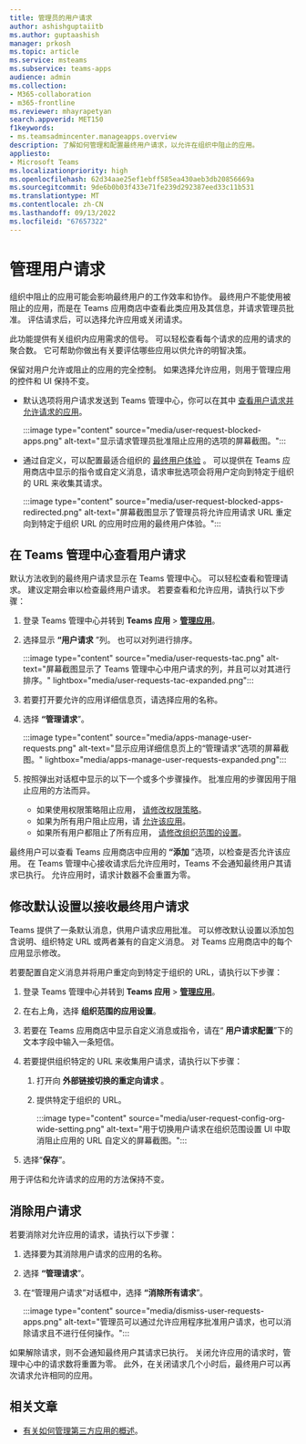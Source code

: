 ```yaml
---
title: 管理员的用户请求
author: ashishguptaiitb
ms.author: guptaashish
manager: prkosh
ms.topic: article
ms.service: msteams
ms.subservice: teams-apps
audience: admin
ms.collection:
- M365-collaboration
- m365-frontline
ms.reviewer: mhayrapetyan
search.appverid: MET150
f1keywords:
- ms.teamsadmincenter.manageapps.overview
description: 了解如何管理和配置最终用户请求，以允许在组织中阻止的应用。
appliesto:
- Microsoft Teams
ms.localizationpriority: high
ms.openlocfilehash: 62d34aae25ef1ebff585ea430aeb3db20856669a
ms.sourcegitcommit: 9de6b0b03f433e71fe239d292387eed33c11b531
ms.translationtype: MT
ms.contentlocale: zh-CN
ms.lasthandoff: 09/13/2022
ms.locfileid: "67657322"
---
```

# <a name="manage-user-requests"></a>管理用户请求

组织中阻止的应用可能会影响最终用户的工作效率和协作。 最终用户不能使用被阻止的应用，而是在 Teams 应用商店中查看此类应用及其信息，并请求管理员批准。 评估请求后，可以选择允许应用或关闭请求。

此功能提供有关组织内应用需求的信号。 可以轻松查看每个请求的应用的请求的聚合数。 它可帮助你做出有关要评估哪些应用以供允许的明智决策。

保留对用户允许或阻止的应用的完全控制。 如果选择允许应用，则用于管理应用的控件和 UI 保持不变。

* 默认选项将用户请求发送到 Teams 管理中心，你可以在其中 [查看用户请求并允许请求的应用](#view-user-requests-in-teams-admin-center)。

   :::image type="content" source="media/user-request-blocked-apps.png" alt-text="显示请求管理员批准阻止应用的选项的屏幕截图。":::

* 通过自定义，可以配置最适合组织的 [最终用户体验](#modify-the-default-setting-to-receive-end-user-requests) 。 可以提供在 Teams 应用商店中显示的指令或自定义消息，请求审批选项会将用户定向到特定于组织的 URL 来收集其请求。

   :::image type="content" source="media/user-request-blocked-apps-redirected.png" alt-text="屏幕截图显示了管理员将允许应用请求 URL 重定向到特定于组织 URL 的应用时应用的最终用户体验。":::

## <a name="view-user-requests-in-teams-admin-center"></a>在 Teams 管理中心查看用户请求

默认方法收到的最终用户请求显示在 Teams 管理中心。 可以轻松查看和管理请求。 建议定期会审以检查最终用户请求。 若要查看和允许应用，请执行以下步骤：

1. 登录 Teams 管理中心并转到 **Teams 应用** > [**管理应用**](https://admin.teams.microsoft.com/policies/manage-apps)。

1. 选择显示 **“用户请求** ”列。 也可以对列进行排序。

   :::image type="content" source="media/user-requests-tac.png" alt-text="屏幕截图显示了 Teams 管理中心中用户请求的列，并且可以对其进行排序。" lightbox="media/user-requests-tac-expanded.png":::

1. 若要打开要允许的应用详细信息页，请选择应用的名称。

1. 选择 **“管理请求**”。

   :::image type="content" source="media/apps-manage-user-requests.png" alt-text="显示应用详细信息页上的“管理请求”选项的屏幕截图。" lightbox="media/apps-manage-user-requests-expanded.png":::

1. 按照弹出对话框中显示的以下一个或多个步骤操作。 批准应用的步骤因用于阻止应用的方法而异。

   * 如果使用权限策略阻止应用， [请修改权限策略](teams-app-permission-policies.md)。
   * 如果为所有用户阻止应用，请 [允许该应用](manage-apps.md#allow-and-block-apps)。
   * 如果所有用户都阻止了所有应用， [请修改组织范围的设置](manage-apps.md#manage-org-wide-app-settings)。

最终用户可以查看 Teams 应用商店中应用的 **“添加** ”选项，以检查是否允许该应用。 在 Teams 管理中心接收请求后允许应用时，Teams 不会通知最终用户其请求已执行。 允许应用时，请求计数器不会重置为零。

## <a name="modify-the-default-setting-to-receive-end-user-requests"></a>修改默认设置以接收最终用户请求

Teams 提供了一条默认消息，供用户请求应用批准。 可以修改默认设置以添加包含说明、组织特定 URL 或两者兼有的自定义消息。 对 Teams 应用商店中的每个应用显示修改。

若要配置自定义消息并将用户重定向到特定于组织的 URL，请执行以下步骤：

1. 登录 Teams 管理中心并转到 **Teams 应用** > [**管理应用**](https://admin.teams.microsoft.com/policies/manage-apps)。

1. 在右上角，选择 **组织范围的应用设置**。

1. 若要在 Teams 应用商店中显示自定义消息或指令，请在“ **用户请求配置**”下的文本字段中输入一条短信。

1. 若要提供组织特定的 URL 来收集用户请求，请执行以下步骤：

   1. 打开向 **外部链接切换的重定向请求** 。
   1. 提供特定于组织的 URL。

      :::image type="content" source="media/user-request-config-org-wide-setting.png" alt-text="用于切换用户请求在组织范围设置 UI 中取消阻止应用的 URL 自定义的屏幕截图。":::

1. 选择“**保存**”。

用于评估和允许请求的应用的方法保持不变。

## <a name="dismiss-user-requests"></a>消除用户请求

若要消除对允许应用的请求，请执行以下步骤：

1. 选择要为其消除用户请求的应用的名称。
1. 选择 **“管理请求**”。
1. 在“管理用户请求”对话框中，选择 **“消除所有请求**”。

   :::image type="content" source="media/dismiss-user-requests-apps.png" alt-text="管理员可以通过允许应用程序批准用户请求，也可以消除请求且不进行任何操作。":::

如果解除请求，则不会通知最终用户其请求已执行。 关闭允许应用的请求时，管理中心中的请求数将重置为零。 此外，在关闭请求几个小时后，最终用户可以再次请求允许相同的应用。

## <a name="related-article"></a>相关文章

* [有关如何管理第三方应用的概述](manage-apps.md)。
